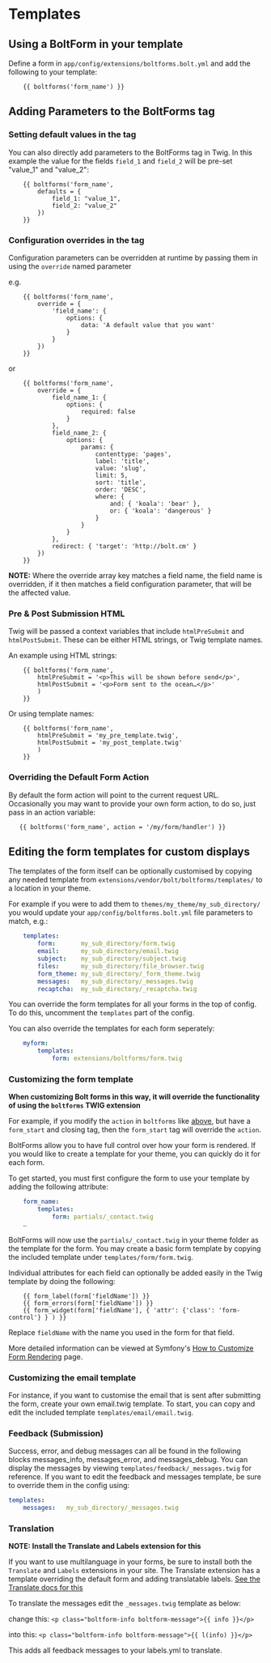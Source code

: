 Templates
=========

Using a BoltForm in your template
---------------------------------
Define a form in `app/config/extensions/boltforms.bolt.yml` and add the
following to your template:

```twig
    {{ boltforms('form_name') }}
```

Adding Parameters to the BoltForms tag
--------------------------------------

### Setting default values in the tag

You can also directly add parameters to the BoltForms tag in Twig. In this example
the value for the fields `field_1` and `field_2` will be pre-set "value_1" and "value_2":

```twig
    {{ boltforms('form_name',
        defaults = {
            field_1: "value_1",
            field_2: "value_2"
        })
    }}
```

### Configuration overrides in the tag

Configuration parameters can be overridden at runtime by passing them in using
the `override` named parameter

e.g.

```twig
    {{ boltforms('form_name',
        override = {
            'field_name': {
                options: {
                    data: 'A default value that you want'
                }
            }
        })
    }}
```

or

```twig
    {{ boltforms('form_name',
        override = {
            field_name_1: {
                options: {
                    required: false
                }
            },
            field_name_2: {
                options: {
                    params: {
                        contenttype: 'pages',
                        label: 'title',
                        value: 'slug',
                        limit: 5,
                        sort: 'title',
                        order: 'DESC',
                        where: {
                            and: { 'koala': 'bear' },
                            or: { 'koala': 'dangerous' }
                        }
                    }
                }
            },
            redirect: { 'target': 'http://bolt.cm' }
        })
    }}
```

**NOTE:** Where the override array key matches a field name, the field name is
overridden, if it then matches a field configuration parameter, that will be
the affected value.


### Pre & Post Submission HTML

Twig will be passed a context variables that include `htmlPreSubmit` and
`htmlPostSubmit`. These can be either HTML strings, or Twig template names.

An example using HTML strings:

```twig
    {{ boltforms('form_name',
        htmlPreSubmit = '<p>This will be shown before send</p>', 
        htmlPostSubmit = '<p>Form sent to the ocean…</p>'
        )
    }}
```

Or using template names:

```twig
    {{ boltforms('form_name',
        htmlPreSubmit = 'my_pre_template.twig',
        htmlPostSubmit = 'my_post_template.twig'
        )
    }}
```

### Overriding the Default Form Action

By default the form action will point to the current request URL. Occasionally
you may want to provide your own form action, to do so, just pass in an action
variable:

```twig
   {{ boltforms('form_name', action = '/my/form/handler') }}
```


Editing the form templates for custom displays
----------------------------------------------

The templates of the form itself can be optionally customised by copying any needed template 
from `extensions/vendor/bolt/boltforms/templates/` to a location in your theme.

For example if you were to add them to `themes/my_theme/my_sub_directory/` you
would update your `app/config/boltforms.bolt.yml` file parameters to match,
e.g.:

```yaml
    templates:
        form:       my_sub_directory/form.twig
        email:      my_sub_directory/email.twig
        subject:    my_sub_directory/subject.twig
        files:      my_sub_directory/file_browser.twig
        form_theme: my_sub_directory/_form_theme.twig
        messages:   my_sub_directory/_messages.twig
        recaptcha:  my_sub_directory/_recaptcha.twig
```

You can override the form templates for all your forms in the top of config. To do this, 
uncomment the `templates` part of the config.

You can also override the templates for each form seperately:

```yaml
    myform:
        templates:
            form: extensions/boltforms/form.twig
```


### Customizing the form template

**When customizing Bolt forms in this way, it will override the functionality of
using the `boltforms` TWIG extension**

For example, if you modify the `action` in `boltforms` like [above](#overriding-the-default-form-action), but have a
`form_start` and closing tag, then the `form_start` tag will override the
`action`.

BoltForms allow you to have full control over how your form is rendered. If you
would like to create a template for your theme, you can quickly do it for each
form.

To get started, you must first configure the form to use your template by adding 
the following attribute:

```yaml
    form_name:
        templates:
            form: partials/_contact.twig
    …
```

BoltForms will now use the `partials/_contact.twig` in your theme folder as the
template for the form. You may create a basic form template by copying the
included template under `templates/form/form.twig`.

Individual attributes for each field can optionally be added easily in the Twig
template by doing the following:

```twig
    {{ form_label(form['fieldName']) }}
    {{ form_errors(form['fieldName']) }}
    {{ form_widget(form['fieldName'], { 'attr': {'class': 'form-control'} } ) }}
```

Replace `fieldName` with the name you used in the form for that field.

More detailed information can be viewed at Symfony's
[How to Customize Form Rendering][customize] page.

### Customizing the email template

For instance, if you want to customise the email that is sent after submitting the form, 
create your own email.twig template. To start, you can copy and edit the included template
 `templates/email/email.twig`.


### Feedback (Submission)

Success, error, and debug messages can all be found in the following blocks
messages_info, messages_error, and messages_debug. You can display the messages
by viewing `templates/feedback/_messages.twig` for reference. If you want to edit 
the feedback and messages template, be sure to override them in the config using:

```yaml
templates:
    messages:   my_sub_directory/_messages.twig
```



### Translation

**NOTE: Install the Translate and Labels extension for this**

If you want to use multilanguage in your forms, be sure to install both the 
`Translate` and `Labels` extensions in your site. The Translate extension has a template 
overriding the default form and adding translatable labels. [See the Translate docs for this][translate] 

To translate the messages edit the `_messages.twig` template as below:

change this: `<p class="boltform-info boltform-message">{{ info }}</p>`

into this: `<p class="boltform-info boltform-message">{{ l(info) }}</p>`

This adds all feedback messages to your labels.yml to translate.


[customize]: http://symfony.com/doc/current/cookbook/form/form_customization.html
[translate]: https://bolttranslate.github.io/Translate/configuration.html
